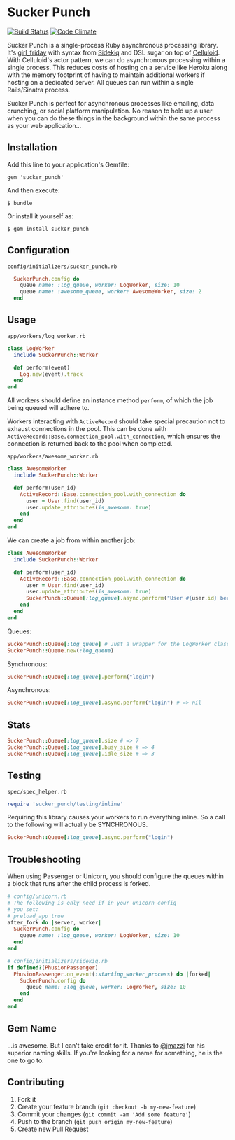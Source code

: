 # Sucker Punch

[![Build Status](https://travis-ci.org/brandonhilkert/sucker_punch.png?branch=master)](https://travis-ci.org/brandonhilkert/sucker_punch)
[![Code Climate](https://codeclimate.com/github/brandonhilkert/sucker_punch.png)](https://codeclimate.com/github/brandonhilkert/sucker_punch)

Sucker Punch is a single-process Ruby asynchronous processing library. It's [girl_friday](https://github.com/mperham/girl_friday) with syntax from [Sidekiq](https://github.com/mperham/sidekiq) and DSL sugar on top of [Celluloid](https://github.com/celluloid/celluloid/). With Celluloid's actor pattern, we can do asynchronous processing within a single process. This reduces costs of hosting on a service like Heroku along with the memory footprint of having to maintain additional workers if hosting on a dedicated server. All queues can run within a single Rails/Sinatra process.

Sucker Punch is perfect for asynchronous processes like emailing, data crunching, or social platform manipulation. No reason to hold up a user when you can do these things in the background within the same process as your web application...

## Installation

Add this line to your application's Gemfile:

    gem 'sucker_punch'

And then execute:

    $ bundle

Or install it yourself as:

    $ gem install sucker_punch

## Configuration

`config/initializers/sucker_punch.rb`

```Ruby
  SuckerPunch.config do
    queue name: :log_queue, worker: LogWorker, size: 10
    queue name: :awesome_queue, worker: AwesomeWorker, size: 2
  end
```

## Usage

`app/workers/log_worker.rb`

```Ruby
class LogWorker
  include SuckerPunch::Worker

  def perform(event)
    Log.new(event).track
  end
end
```

All workers should define an instance method `perform`, of which the job being queued will adhere to.

Workers interacting with `ActiveRecord` should take special precaution not to exhaust connections in the pool. This can be done with `ActiveRecord::Base.connection_pool.with_connection`, which ensures the connection is returned back to the pool when completed.

`app/workers/awesome_worker.rb`

```Ruby
class AwesomeWorker
  include SuckerPunch::Worker

  def perform(user_id)
    ActiveRecord::Base.connection_pool.with_connection do
      user = User.find(user_id)
      user.update_attributes(is_awesome: true)
    end
  end
end
```

We can create a job from within another job:

```Ruby
class AwesomeWorker
  include SuckerPunch::Worker

  def perform(user_id)
    ActiveRecord::Base.connection_pool.with_connection do
      user = User.find(user_id)
      user.update_attributes(is_awesome: true)
      SuckerPunch::Queue[:log_queue].async.perform("User #{user.id} became awesome!")
    end
  end
end
```

Queues:

```Ruby
SuckerPunch::Queue[:log_queue] # Just a wrapper for the LogWorker class
SuckerPunch::Queue.new(:log_queue)
```

Synchronous:

```Ruby
SuckerPunch::Queue[:log_queue].perform("login")
```

Asynchronous:

```Ruby
SuckerPunch::Queue[:log_queue].async.perform("login") # => nil
```

## Stats

```Ruby
SuckerPunch::Queue[:log_queue].size # => 7
SuckerPunch::Queue[:log_queue].busy_size # => 4
SuckerPunch::Queue[:log_queue].idle_size # => 3
```

## Testing

`spec/spec_helper.rb`
```Ruby
require 'sucker_punch/testing/inline'
```

Requiring this library causes your workers to run everything inline. So a call to the following will actually be SYNCHRONOUS.

```Ruby
SuckerPunch::Queue[:log_queue].async.perform("login")
```

## Troubleshooting

When using Passenger or Unicorn, you should configure the queues within a block that runs after the child process is forked.

```Ruby
# config/unicorn.rb
# The following is only need if in your unicorn config
# you set:
# preload_app true
after_fork do |server, worker|
  SuckerPunch.config do
    queue name: :log_queue, worker: LogWorker, size: 10
  end
end
```
```Ruby
# config/initializers/sidekiq.rb
if defined?(PhusionPassenger)
  PhusionPassenger.on_event(:starting_worker_process) do |forked|
    SuckerPunch.config do
      queue name: :log_queue, worker: LogWorker, size: 10
    end
  end
end
```

## Gem Name

...is awesome. But I can't take credit for it. Thanks to [@jmazzi](https://twitter.com/jmazzi) for his superior naming skills. If you're looking for a name for something, he is the one to go to.

## Contributing

1. Fork it
2. Create your feature branch (`git checkout -b my-new-feature`)
3. Commit your changes (`git commit -am 'Add some feature'`)
4. Push to the branch (`git push origin my-new-feature`)
5. Create new Pull Request
